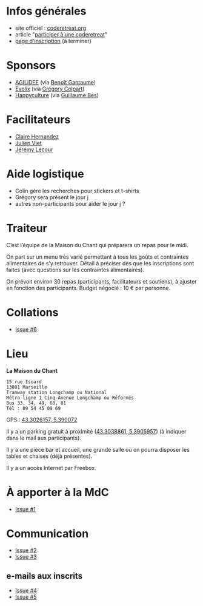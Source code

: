 # Infos générales

* site officiel : [coderetreat.org](http://coderetreat.org)
* article "[participer à une coderetreat](http://jeremy.wordpress.com/2013/10/27/participer-a-une-coderetreat/)"
* [page d'inscription](http://gdcr13.coderetreat-marseille.org) (à terminer)

# Sponsors

* [AGILiDEE][agilidee] (via [Benoît Gantaume][gantaume])
* [Evolix][evolix] (via [Grégory Colpart][gcolpart])
* [Happyculture][happyculture] (via [Guillaume Bes][bes_fr])

# Facilitateurs

* [Claire Hernandez][clrh]
* [Julien Viet][julienviet]
* [Jérémy Lecour][jlecour]

# Aide logistique

* Colin gère les recherches pour stickers et t-shirts
* Grégory sera présent le jour j
* autres non-participants pour aider le jour j ?

# Traiteur

C’est l’équipe de la Maison du Chant qui préparera un repas pour le midi.

On part sur un menu très varié permettant à tous les goûts et contraintes alimentaires de s’y retrouver. Détail à préciser dès que les inscriptions sont faites (avec questions sur les contraintes alimentaires).

On prévoit environ 30 repas (participants, facilitateurs et soutiens), à ajuster en fonction des participants. Budget négocié : 10 € par personne.

# Collations

- [Issue #6](https://github.com/jlecour/gdcr13/issues/6)

# Lieu

**La Maison du Chant**

    15 rue Isoard 
    13001 Marseille 
    Tramway station Longchamp ou National 
    Métro ligne 1 Cinq-Avenue Longchamp ou Réformés 
    Bus 33, 34, 49, 68, 81
    Tél : 09 54 45 09 69

GPS : [43.3026157, 5.390072](https://www.google.com/maps/preview#!q=Les+Voies+du+Chant&data=!1m4!1m3!1d455!2d5.390072!3d43.3026157!4m32!2m14!1m13!1s0x0%3A0x5cab1770b78457b7!3m8!1m3!1d455!2d5.390072!3d43.3026157!3m2!1i1544!2i963!4f13.1!4m2!3d43.3026466!4d5.3900385!5m16!2m15!1m14!1s0x12c9c09ebfa67e85%3A0x6c656b15de4894d9!2sla+maison+du+chant%2C+marseille!3m8!1m3!1d32703885!2d-95.677068!3d37.0625!3m2!1i1544!2i963!4f13.1!4m2!3d43.303!4d5.389995)

Il y a un parking gratuit à proximité ([43.3038861, 5.3905957](https://www.google.com/maps/preview#!q=48+Rue+Commandant+Mages%2C+13001+Marseille%2C+France)) (à indiquer dans le mail aux participants).

Il y a une pièce bar et accueil, une grande salle où on pourra disposer les tables et chaises (déjà présentes).

Il y a un accès Internet par Freebox.

# À apporter à la MdC

- [Issue #1](https://github.com/jlecour/gdcr13/issues/1)

# Communication

- [Issue #2](https://github.com/jlecour/gdcr13/issues/2)
- [Issue #3](https://github.com/jlecour/gdcr13/issues/3)

## e-mails aux inscrits

- [Issue #4](https://github.com/jlecour/gdcr13/issues/4)
- [Issue #5](https://github.com/jlecour/gdcr13/issues/5)

[pastisrb]: http://twitter.com/pastisrb
[coderetreatmrs]: http://twitter.com/coderetreatmrs
[jlecour]: http://twitter.com/jlecour
[plugfr]: http://twitter.com/plugfr
[marsjug]: http://twitter.com/marsjug
[marseillejs]: http://twitter.com/marseillejs
[julienviet]: http://twitter.com/julienviet
[clrh]: http://twitter.com/clrh
[bes_fr]: http://twitter.com/bes_fr
[gantaume]: http://twitter.com/gantaume
[gcolpart]: http://twitter.com/gcolpart
[agilidee]: http://www.agilidee.com
[evolix]: http://www.evolix.fr
[happyculture]: http://happyculture.coop
